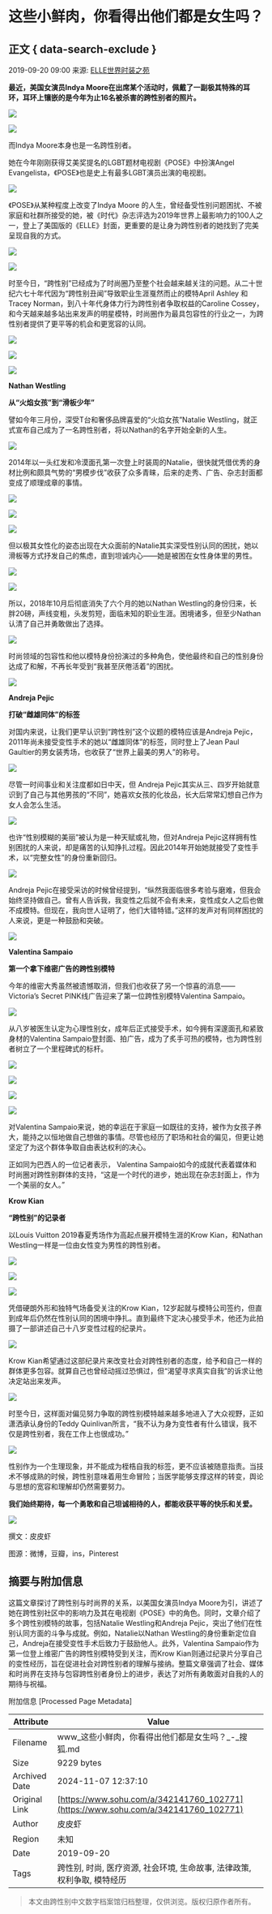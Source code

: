 # 这些小鲜肉，你看得出他们都是女生吗？

## 正文 { data-search-exclude }


2019-09-20 09:00 来源: [ELLE世界时装之苑](https://www.sohu.com/?spm=smpc.content-abroad.content.1.17309829725638shye34)

**最近，美国女演员Indya Moore在出席某个活动时，佩戴了一副极其特殊的耳环，耳环上镶嵌的是今年为止16名被杀害的跨性别者的照片。**

![](http://5b0988e595225.cdn.sohucs.com/images/20190920/0a8b8e8c39904515b86de32a1b51530e.jpeg)

![](http://5b0988e595225.cdn.sohucs.com/images/20190920/c8b240e8f3a64b7f9151074aa9871543.jpeg)

而Indya Moore本身也是一名跨性别者。

她在今年刚刚获得艾美奖提名的LGBT题材电视剧《POSE》中扮演Angel Evangelista，《POSE》也是史上有最多LGBT演员出演的电视剧。

![](http://5b0988e595225.cdn.sohucs.com/images/20190920/20b667109306436ab76305acd6233bab.jpeg)

《POSE》从某种程度上改变了Indya Moore 的人生，曾经备受性别问题困扰、不被家庭和社群所接受的她，被《时代》杂志评选为2019年世界上最影响力的100人之一，登上了美国版的《ELLE》封面，更重要的是让身为跨性别者的她找到了完美呈现自我的方式。

![](http://5b0988e595225.cdn.sohucs.com/images/20190920/9585fca61af44a5b87a7f17fbe411038.jpeg)

![](http://5b0988e595225.cdn.sohucs.com/images/20190920/b16d997bb5fa45ec80bae362e95e7718.jpeg)

时至今日，“跨性别”已经成为了时尚圈乃至整个社会越来越关注的问题。从二十世纪六七十年代因为“跨性别丑闻”导致职业生涯戛然而止的模特April Ashley 和Tracey Norman，到八十年代身体力行为跨性别者争取权益的Caroline Cossey，和今天越来越多站出来发声的明星模特，时尚圈作为最具包容性的行业之一，为跨性别者提供了更平等的机会和更宽容的认同。

![](http://5b0988e595225.cdn.sohucs.com/images/20190920/5c5d3c78bc6d4741aa907b33a953bc10.jpeg)

![](http://5b0988e595225.cdn.sohucs.com/images/20190920/02078f26f36c40b2b4833447ed4de3fc.jpeg)

![](http://5b0988e595225.cdn.sohucs.com/images/20190920/e04f5bab1e374d26b7fade1069f6e493.jpeg)

**Nathan Westling**

**从“火焰女孩”到“滑板少年”**

譬如今年三月份，深受T台和奢侈品牌喜爱的“火焰女孩”Natalie Westling，就正式宣布自己成为了一名跨性别者，将以Nathan的名字开始全新的人生。

![](http://5b0988e595225.cdn.sohucs.com/images/20190920/b7612567a52349ea923fa1cbde14af8d.jpeg)

2014年以一头红发和冷漠面孔第一次登上时装周的Natalie，很快就凭借优秀的身材比例和颇具气势的“男模步伐”收获了众多青睐，后来的走秀、广告、杂志封面都变成了顺理成章的事情。

![](http://5b0988e595225.cdn.sohucs.com/images/20190920/b49091c8aad04ceb978ec08e9f28e3a6.jpeg)

![](http://5b0988e595225.cdn.sohucs.com/images/20190920/a1933ad2ba2a49799c660acb087a048e.jpeg)

![](http://5b0988e595225.cdn.sohucs.com/images/20190920/f1344ec0587a4a30a541edbb91583a68.jpeg)

但以极其女性化的姿态出现在大众面前的Natalie其实深受性别认同的困扰，她以滑板等方式抒发自己的焦虑，直到坦诚内心——她是被困在女性身体里的男性。

![](http://5b0988e595225.cdn.sohucs.com/images/20190920/fb1c6d113c9a4293b1158cdf2734cc2c.jpeg)

![](http://5b0988e595225.cdn.sohucs.com/images/20190920/7de767d3ab9040319e459d8f2c333553.jpeg)

所以，2018年10月后彻底消失了六个月的她以Nathan Westling的身份归来，长胖20磅，声线变粗，头发剪短，面临未知的职业生涯。困境诸多，但至少Nathan认清了自己并勇敢做出了选择。

![](http://5b0988e595225.cdn.sohucs.com/images/20190920/32afbed3cdc74d75bb1ebb43048e257a.jpeg)

时尚领域的包容性和他以模特身份扮演过的多种角色，使他最终和自己的性别身份达成了和解，不再长年受到“我甚至厌倦活着”的困扰。

![](http://5b0988e595225.cdn.sohucs.com/images/20190920/70928eac456b4df3bc96f73caf9f52d3.jpeg)

**Andreja Pejic**

**打破“雌雄同体”的标签**

对国内来说，让我们更早认识到“跨性别”这个议题的模特应该是Andreja Pejic，2011年尚未接受变性手术的她以“雌雄同体”的标签，同时登上了Jean Paul Gaultier的男女装秀场，也收获了“世界上最美的男人”的称号。

![](http://5b0988e595225.cdn.sohucs.com/images/20190920/8880278e7d4947af986833ce27112749.jpeg)

尽管一时间事业和关注度都如日中天，但 Andreja Pejic其实从三、四岁开始就意识到了自己与其他男孩的“不同”，她喜欢女孩的化妆品，长大后常常幻想自己作为女人会怎么生活。

![](http://5b0988e595225.cdn.sohucs.com/images/20190920/543f3812600e4da09441dfad5c2d81f4.jpeg)

也许“性别模糊的美丽”被认为是一种天赋或礼物，但对Andreja Pejic这样拥有性别困扰的人来说，却是痛苦的认知挣扎过程。因此2014年开始她就接受了变性手术，以“完整女性”的身份重新回归。

![](http://5b0988e595225.cdn.sohucs.com/images/20190920/46fc2767f20e416ba6a0c90bf711e65e.jpeg)

Andreja Pejic在接受采访的时候曾经提到，“纵然我面临很多考验与磨难，但我会始终坚持做自己。曾有人告诉我，我变性之后就不会有未来，变性成女人之后也做不成模特。但现在，我向世人证明了，他们大错特错。”这样的发声对有同样困扰的人来说，更是一种鼓励和突破。

![](http://5b0988e595225.cdn.sohucs.com/images/20190920/6d73eb6de17949a18f4594f527d57a69.jpeg)

**Valentina Sampaio**

**第一个拿下维密广告的跨性别模特**

今年的维密大秀虽然被遗憾取消，但我们也收获了另一个惊喜的消息——Victoria’s Secret PINK线广告迎来了第一位跨性别模特Valentina Sampaio。

![](http://5b0988e595225.cdn.sohucs.com/images/20190920/dd75b5c2288d4154a7a7f2c07f7649c5.jpeg)

从八岁被医生认定为心理性别女，成年后正式接受手术，如今拥有深邃面孔和紧致身材的Valentina Sampaio登封面、拍广告，成为了炙手可热的模特，也为跨性别者树立了一个里程碑式的标杆。

![](http://5b0988e595225.cdn.sohucs.com/images/20190920/879acab1f8db4837891d64e4edc318f1.jpeg)

![](http://5b0988e595225.cdn.sohucs.com/images/20190920/21e49901f7e240e4a2b9787f188c3eb0.jpeg)

![](http://5b0988e595225.cdn.sohucs.com/images/20190920/bfd17b27184942eeb53c755d681ec66c.jpeg)

![](http://5b0988e595225.cdn.sohucs.com/images/20190920/aa82b135694f4e678682287eba6e8e08.jpeg)

对Valentina Sampaio来说，她的幸运在于家庭一如既往的支持，被作为女孩子养大，能持之以恒地做自己想做的事情。尽管也经历了职场和社会的偏见，但更让她坚定了为这个群体争取自由表达权利的决心。

正如同为巴西人的一位记者表示， Valentina Sampaio如今的成就代表着媒体和时尚圈对跨性别群体的支持，“这是一个时代的进步，她出现在杂志封面上，作为一个美丽的女人。”

**Krow Kian**

**“跨性别”的记录者**

以Louis Vuitton 2019春夏秀场作为高起点展开模特生涯的Krow Kian，和Nathan Westling一样是一位由女性变为男性的跨性别者。

![](http://5b0988e595225.cdn.sohucs.com/images/20190920/2eec7405662e46d8b905367d3cc35b1c.jpeg)

![](http://5b0988e595225.cdn.sohucs.com/images/20190920/245113d1aba44b21bb53b7d38c77a8cf.jpeg)

![](http://5b0988e595225.cdn.sohucs.com/images/20190920/82ac87a68ecc4afd92b343be4947616c.jpeg)

凭借硬朗外形和独特气场备受关注的Krow Kian，12岁起就与模特公司签约，但直到成年后仍然在性别认同的困境中挣扎。直到最终下定决心接受手术，他还为此拍摄了一部讲述自己十八岁变性过程的纪录片。

![](http://5b0988e595225.cdn.sohucs.com/images/20190920/e109ea7b82074c75bbf400071a21594d.jpeg)

Krow Kian希望通过这部纪录片来改变社会对跨性别者的态度，给予和自己一样的群体更多包容。就算自己也曾经动摇过恐惧过，但“渴望寻求真实自我”的诉求让他决定站出来发声。

![](http://5b0988e595225.cdn.sohucs.com/images/20190920/27e849f1044a42bfa5a29e3ed86f634a.jpeg)

时至今日，这样面对偏见努力争取的跨性别模特越来越多地进入了大众视野，正如潇洒承认身份的Teddy Quinlivan所言，“我不认为身为变性者有什么错误，我不仅是跨性别者，我在工作上也很成功。”

![](http://5b0988e595225.cdn.sohucs.com/images/20190920/baab71bb57934819ab224550e5657013.jpeg)

性别作为一个生理现象，并不能成为桎梏自我的标签，更不应该被随意指责。当技术不够成熟的时候，跨性别意味着用生命冒险；当医学能够支撑这样的转变，舆论与思想的宽容和理解却仍然需要努力。

**我们始终期待，每一个勇敢和自己坦诚相待的人，都能收获平等的快乐和关爱。**

![](http://5b0988e595225.cdn.sohucs.com/images/20190920/cf807cfc9b56469992d66eba9ea47f7d.png)

撰文：皮皮虾

图源：微博，豆瓣，ins，Pinterest

## 摘要与附加信息

<!-- tcd_abstract -->
这篇文章探讨了跨性别与时尚界的关系，以美国女演员Indya Moore为引，讲述了她在跨性别社区中的影响力及其在电视剧《POSE》中的角色。同时，文章介绍了多个跨性别模特的故事，包括Natalie Westling和Andreja Pejic，突出了他们在性别认同方面的斗争与成就。例如，Natalie以Nathan Westling的身份重新定位自己，Andreja在接受变性手术后致力于鼓励他人。此外，Valentina Sampaio作为第一位登上维密广告的跨性别模特受到关注，而Krow Kian则通过纪录片分享自己的变性经历，旨在促进社会对跨性别者的理解与接纳。整篇文章强调了社会、媒体和时尚界在支持与包容跨性别者身份上的进步，表达了对所有勇敢面对自我的人的期待与祝福。
<!-- tcd_abstract_end -->

附加信息 [Processed Page Metadata]

| Attribute       | Value                                  |
|-----------------|----------------------------------------|
| Filename        | www_这些小鲜肉，你看得出他们都是女生吗？_-_搜狐.md                             |
| Size            | 9229 bytes                           |
| Archived Date   | 2024-11-07 12:37:10                             |
| Original Link   | [https://www.sohu.com/a/342141760_102771](https://www.sohu.com/a/342141760_102771)                       |
| Author          | 皮皮虾                               |
| Region          | 未知                               |
| Date            | 2019-09-20                                 |
| Tags            | 跨性别, 时尚, 医疗资源, 社会环境, 生命故事, 法律政策, 权利争取, 模特经历                                 |
>
> 本文由跨性别中文数字档案馆归档整理，仅供浏览。版权归原作者所有。
>